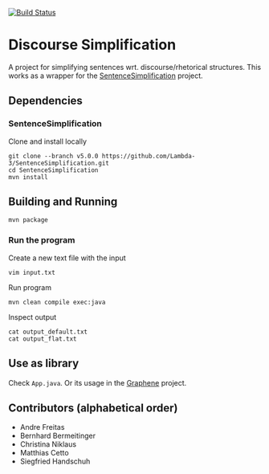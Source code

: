 [![Build Status](https://travis-ci.org/Lambda-3/DiscourseSimplification.svg?branch=master)](https://travis-ci.org/Lambda-3/DiscourseSimplification)

# Discourse Simplification

A project for simplifying sentences wrt. discourse/rhetorical structures.
This works as a wrapper for the [SentenceSimplification](https://github.com/Lambda-3/SentenceSimplification) project.

## Dependencies

### SentenceSimplification

Clone and install locally
    
    git clone --branch v5.0.0 https://github.com/Lambda-3/SentenceSimplification.git 
    cd SentenceSimplification
    mvn install

## Building and Running

    mvn package

### Run the program
Create a new text file with the input

    vim input.txt
     
Run program

    mvn clean compile exec:java
    
Inspect output

    cat output_default.txt
    cat output_flat.txt

## Use as library
Check `App.java`. 
Or its usage in the [Graphene](https://github.com/Lambda-3/Graphene) project.
    
   
## Contributors (alphabetical order)
- Andre Freitas
- Bernhard Bermeitinger
- Christina Niklaus
- Matthias Cetto
- Siegfried Handschuh
